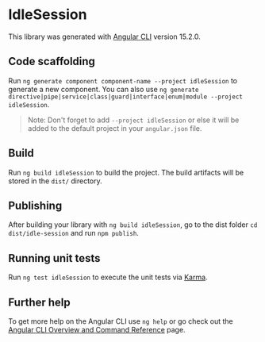 # IdleSession

This library was generated with [Angular CLI](https://github.com/angular/angular-cli) version 15.2.0.

## Code scaffolding

Run `ng generate component component-name --project idleSession` to generate a new component. You can also use `ng generate directive|pipe|service|class|guard|interface|enum|module --project idleSession`.
> Note: Don't forget to add `--project idleSession` or else it will be added to the default project in your `angular.json` file. 

## Build

Run `ng build idleSession` to build the project. The build artifacts will be stored in the `dist/` directory.

## Publishing

After building your library with `ng build idleSession`, go to the dist folder `cd dist/idle-session` and run `npm publish`.

## Running unit tests

Run `ng test idleSession` to execute the unit tests via [Karma](https://karma-runner.github.io).

## Further help

To get more help on the Angular CLI use `ng help` or go check out the [Angular CLI Overview and Command Reference](https://angular.io/cli) page.
